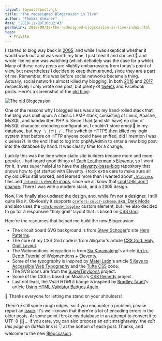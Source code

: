 ```yaml
---
layout: layouts/post.njk
title: "The redesigned Blogccasion is live"
author: "Thomas Steiner"
date: "2019-11-29T16:02:43"
permalink: 2019/09/29/the-redesigned-blogccasion-is-live/index.html
tags:
  - Private
---
```


I started to blog way back in [2005](/2005/10/23/why-i-started-to-blog-010629/),
and while I was skeptical whether it would work out and was worth my time,
I just tried it and danced 💃 and wrote like no one was watching
(which definitely was the case for a while).
Many of these early posts are slightly embarrassing from today's point of view,
but nevertheless I decided to keep them around, since they are a part of me.
Remember, this was before social networks became a thing.
Actually, social networks almost killed my blogging, in both
[2016](/2016/04/22/world-wide-web-conference-www2016-trip-report-004735/)
and [2017](/2017/02/20/service-worker-detector-chrome-extension-released-221400/)
respectively I only wrote one post, but plenty of [tweets](https://tomayac.com/tweets/)
and Facebook posts.
Here's a screenshot of the
[old blog](https://web.archive.org/web/20060214094329/http://blog.tomayac.de/index.php?date=2005-10-23&time=01:06:29&perma=Why+I+started+to+blo.html&):

![The old Blogccasion](https://user-images.githubusercontent.com/145676/69877570-e1d4da80-12c2-11ea-8a5b-34615919751f.png)

One of the reasons why I blogged less was also my hand-rolled stack that the blog was built upon:
A classic LAMP stack, consisting of Linux, Apache, MySQL, and handwritten PHP&nbsp;5.
Since I had (and still have) no clue of MySQL character encoding configuration,
I couldn't store emoji 🤔 in my database, but hey `¯\_(ツ)_/¯`.
The switch to HTTPS then killed my login system (that before on HTTP anyone could have sniffed,
did I mention I was clueless?).
In the end I had to log into phpMyAdmin to enter a new blog post into the database by hand.
It was clearly time for a change.

Luckily this was the time when static site builders became more and more popular.
I had heard good things of [Zach Leatherman](https://www.zachleat.com/)'s
[Eleventy](https://github.com/11ty/eleventy), so I went for it.
It was super helpful to have the
[eleventy-base-blog](https://github.com/11ty/eleventy-base-blog)
repository that shows how to get started with Eleventy.
I took extra care to make sure all my old URLs still worked,
and learned more than I wanted about
[`.htaccess`](https://github.com/tomayac/blogccasion/blob/master/htaccess.njk) files
and [`.htaccess` rewrite maps](https://github.com/tomayac/blogccasion/blob/master/htaccess_rewritemap.njk),
since we all know that [cool URIs don't change](https://www.w3.org/Provider/Style/URI).
There I was with a modern stack, and a 2005 design.

Now, I've finally also updated the design, and, while I'm not a designer, I still quite like it.
Obviously it supports
[`prefers-color-scheme`, aka. Dark Mode](https://web.dev/prefers-color-scheme/)
and also uses the [`<dark-mode-toggle>`](https://github.com/GoogleChromeLabs/dark-mode-toggle)
custom element, but I've also decided to go for a responsive "holy grail" layout
that is based on [CSS Grid](https://developer.mozilla.org/en-US/docs/Web/CSS/CSS_Grid_Layout).

Here're the resources that helped me build the new Blogccasion:

- The circuit board SVG background is from [Steve Schoger](https://twitter.com/steveschoger)'s
  site [Hero Patterns](https://www.heropatterns.com/).
- The core of my CSS Grid code is from Alligator's article
  [CSS Grid: Holy Grail Layout](https://alligator.io/css/css-grid-holy-grail-layout/).
- The Webmentions integration is from [Sia Karamalego](https://sia.codes/)'s article
  [An In-Depth Tutorial of Webmentions + Eleventy](https://sia.codes/posts/webmentions-eleventy-in-depth/).
- Some of the typography is inspired by [Matej Latin](https://twitter.com/matejlatin)'s article
  [5 Keys to Accessible Web Typography](https://betterwebtype.com/articles/2019/06/16/5-keys-to-accessible-web-typography/)
  and the [Tufte CSS](https://github.com/edwardtufte/tufte-css) code.
- The SVG icons are from the [SuperTinyIcons](https://github.com/edent/SuperTinyIcons) project.
- Some of the CSS is based on Mozilla's [CSS Remedy](https://github.com/mozdevs/cssremedy) project.
- Last not least, the *Valid HTML5* badge is inspired by [Bradley Taunt](https://bradleytaunt.com/)'s
  article [Using HTML Validator Badges Again](https://bradleytaunt.com/html5-validator-badge/).

🙏 Thanks everyone for letting me stand on your shoulders!

There're still some rough edges, so if you encounter a problem, please report an
[issue](https://github.com/tomayac/blogccasion/issues).
It's well-known that there're a lot of encoding errors in the older posts.
At some point I broke my database in an attempt to convert it to UTF-8 🤦‍♂️…
If you care, you can also propose an edit straightaway,
the *edit this page on GitHub* link is 👇 at the bottom of each post.
Thanks, and welcome to the new [Blogccasion](/).
